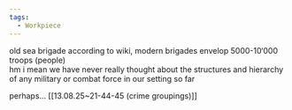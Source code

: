 ```yaml
---
tags:
  - Workpiece
---
```

old sea brigade 
according to wiki, modern brigades envelop 5000-10‘000 troops (people)  
hm
i mean we have never really thought about the structures and hierarchy of any military or combat force in our setting so far

perhaps... [[13.08.25~21-44-45 (crime groupings)]]